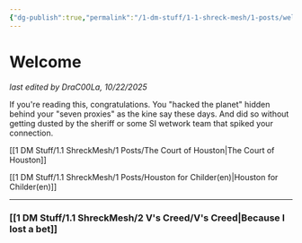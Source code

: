 ```yaml
---
{"dg-publish":true,"permalink":"/1-dm-stuff/1-1-shreck-mesh/1-posts/welcome/","tags":["gardenEntry"]}
---
```


# Welcome

*last edited by DraC00La, 10/22/2025*

If you're reading this, congratulations. You "hacked the planet" hidden behind your "seven proxies" as the kine say these days. And did so without getting dusted by the sheriff or some SI wetwork team that spiked your connection. 

[[1 DM Stuff/1.1 ShreckMesh/1 Posts/The Court of Houston\|The Court of Houston]]

[[1 DM Stuff/1.1 ShreckMesh/1 Posts/Houston for Childer(en)\|Houston for Childer(en)]]

---

### [[1 DM Stuff/1.1 ShreckMesh/2 V's Creed/V's Creed\|Because I lost a bet]]


